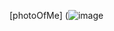 [photoOfMe] (![image](https://user-images.githubusercontent.com/73748065/127724274-3cc66ddf-516e-44c4-ae6c-45b6b2d4a398.jpeg)
